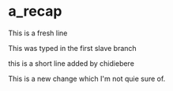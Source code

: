 # a_recap

This is a fresh line

This was typed in the first slave branch

this is  a short line added by chidiebere

This is a new change which I'm not quie sure of.









